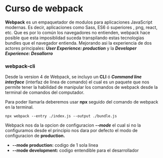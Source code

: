 # Curso de webpack

**Webpack** es un empaquetador de modulos para aplicaciones JavaScript modernas. Es decir, aplicaciones como Sass, ES6 ó superiores , png, react, etc. Que es por lo común los navegadores no entienden, webpack hace posible que esta imposiblidad suceda transpilando estas tecnologias bundles que el navegador entienda. Mejorando asi la experiencia de dos actores principales: ***User Experience: production*** y la ***Developer Experience: Desallorro***

### webpack-cli

Desde la version 4 de Webpack, se incluyo un **CLI** ó ***Command line interface*** (interfaz de linea de comando) el cual es un paquete que nos permite tener la habilidad de manipular los comandos de webpack desde la terminal de comandos del computador.

Para poder llamarla deberemos usar **npx** seguido del comando de webpack en la terminal.

`npx webpack --entry ./index.js --output ./bundle.js`

Webpack nos da la opcion de configuracion ***--mode*** el cual si no la configuramos desde el principio nos dara por defecto el modo de configuracion de **production.**

- **--mode production:** codigo de 1 sola linea
- **--mode development:** codigo entendible para el desarrollador